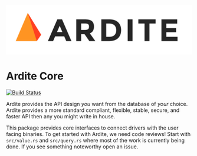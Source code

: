 ![Ardite Logo](logo.png)

# Ardite Core

[![Build Status][1]][2]

[1]: https://travis-ci.org/ardite/ardite-core.svg?branch=master
[2]: https://travis-ci.org/ardite/ardite-core

Ardite provides the API design *you* want from the database of *your* choice. Ardite provides a more standard compliant, flexible, stable, secure, and faster API then any you might write in house.

This package provides core interfaces to connect drivers with the user facing binaries. To get started with Ardite, we need code reviews! Start with `src/value.rs` and `src/query.rs` where most of the work is currently being done. If you see something noteworthy open an issue.
